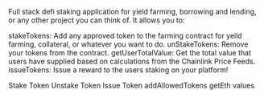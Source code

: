 Full stack defi staking application for yield farming, borrowing and lending, or any other project you can think of. It allows you to:

stakeTokens: Add any approved token to the farming contract for yeild farming, collateral, or whatever you want to do.
unStakeTokens: Remove your tokens from the contract.
getUserTotalValue: Get the total value that users have supplied based on calculations from the Chainlink Price Feeds.
issueTokens: Issue a reward to the users staking on your platform!


Stake Token 
Unstake Token 
Issue Token 
addAllowedTokens
getEth values 